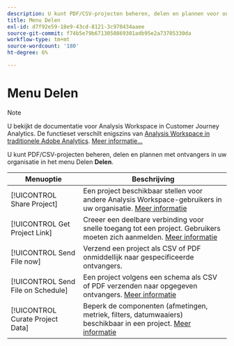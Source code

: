 ```yaml
---
description: U kunt PDF/CSV-projecten beheren, delen en plannen voor ontvangers in uw organisatie.
title: Menu Delen
exl-id: d7f92e59-18e9-43cd-8121-3c970434aaee
source-git-commit: f74b5e79b6713050869301adb95e2a73705330da
workflow-type: tm+mt
source-wordcount: '180'
ht-degree: 6%

---
```


# Menu Delen

>[!NOTE]
>
>U bekijkt de documentatie voor Analysis Workspace in Customer Journey Analytics. De functieset verschilt enigszins van [Analysis Workspace in traditionele Adobe Analytics](https://experienceleague.adobe.com/docs/analytics/analyze/analysis-workspace/home.html). [Meer informatie...](/help/getting-started/cja-aa.md)

U kunt PDF/CSV-projecten beheren, delen en plannen met ontvangers in uw organisatie in het menu Delen **Delen**.

| Menuoptie | Beschrijving |
| --- | --- |
| [!UICONTROL Share Project] | Een project beschikbaar stellen voor andere Analysis Workspace-gebruikers in uw organisatie. [Meer informatie](https://experienceleague.adobe.com/docs/analytics/analyze/analysis-workspace/curate-share/share-projects.html) |
| [!UICONTROL Get Project Link] | Creeer een deelbare verbinding voor snelle toegang tot een project. Gebruikers moeten zich aanmelden. [Meer informatie](https://experienceleague.adobe.com/docs/analytics/analyze/analysis-workspace/curate-share/shareable-links.html) |
| [!UICONTROL Send File now] | Verzend een project als CSV of PDF onmiddellijk naar gespecificeerde ontvangers. |
| [!UICONTROL Send File on Schedule] | Een project volgens een schema als CSV of PDF verzenden naar opgegeven ontvangers. [Meer informatie](https://experienceleague.adobe.com/docs/analytics/analyze/analysis-workspace/curate-share/t-schedule-report.html) |
| [!UICONTROL Curate Project Data] | Beperk de componenten (afmetingen, metriek, filters, datumwaaiers) beschikbaar in een project. [Meer informatie](https://experienceleague.adobe.com/docs/analytics/analyze/analysis-workspace/curate-share/curate.html) |
